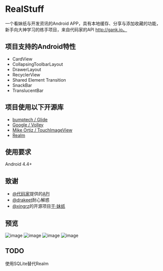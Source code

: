 # RealStuff
一个看妹纸与开发资讯的Android APP，具有本地缓存、分享与添加收藏的功能，新手向大神学习的练手项目，来自代码家的API http://gank.io。


## 项目支持的Android特性
* CardView
* CollapsingToolbarLayout
* DrawerLayout
* RecyclerView
* Shared Element Transition
* SnackBar
* TranslucentBar

## 项目使用以下开源库
* [bumptech / Glide](https://github.com/bumptech/glide)
* [Google / Volley](https://android.googlesource.com/platform/frameworks/volley)
* [Mike Ortiz / TouchImageView](https://github.com/MikeOrtiz/TouchImageView)
* [Realm](https://realm.io)

## 使用要求
Android 4.4+

## 致谢
* [@代码家](http://gank.io/)提供的[API](http://gank.io/api)
* [@drakeet](https://github.com/drakeet)耐心解惑
* [@xingrz](https://github.com/xingrz)的开源项目[干·妹纸](https://github.com/xingrz/GankMeizhi)

## 预览
![image](https://github.com/IvorHu/RealStuff/blob/master/screenshoots/Meizhi.PNG)
![image](https://github.com/IvorHu/RealStuff/blob/master/screenshoots/collections.PNG)
![image](https://github.com/IvorHu/RealStuff/blob/master/screenshoots/drawermenu.PNG)
![image](https://github.com/IvorHu/RealStuff/blob/master/screenshoots/about.PNG)

## TODO
使用SQLite替代Realm
